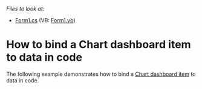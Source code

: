 <!-- default file list -->
*Files to look at*:

* [Form1.cs](./CS/Dashboard_CreateChart/Form1.cs) (VB: [Form1.vb](./VB/Dashboard_CreateChart/Form1.vb))
<!-- default file list end -->
# How to bind a Chart dashboard item to data in code


<p>The following example demonstrates how to bind a <a href="https://documentation.devexpress.com/#Dashboard/CustomDocument14719">Chart dashboard item</a> to data in code.</p>

<br/>


